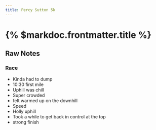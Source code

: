 ```yaml
---
title: Percy Sutton 5k
---
```


# {% $markdoc.frontmatter.title %}

## Raw Notes

### Race
- Kinda had to dump
- 10:30 first mile
- Uphill was chill
- Super crowded
- felt warmed up on the downhill
- Speed
- Holly uphill
- Took a while to get back in control at the top
- strong finish